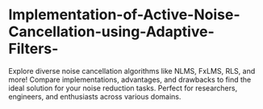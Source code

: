 # Implementation-of-Active-Noise-Cancellation-using-Adaptive-Filters-
Explore diverse noise cancellation algorithms like NLMS, FxLMS, RLS, and more! Compare implementations, advantages, and drawbacks to find the ideal solution for your noise reduction tasks. Perfect for researchers, engineers, and enthusiasts across various domains.
